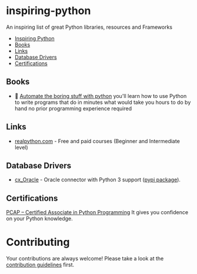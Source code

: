 # inspiring-python
An inspiring list of great Python libraries, resources and Frameworks

- [Inspiring Python](#inspiring-python)
- [Books](#Books)
- [Links](#Links)
- [Database Drivers](#database-drivers)
- [Certifications](#certifications)


## Books
* 📕 [Automate the boring stuff with python](https://www.goodreads.com/book/show/22514127-automate-the-boring-stuff-with-python) you'll learn how to use Python to write programs that do in minutes what would take you hours to do by hand no prior programming experience required

## Links
* [realpython.com](https://realpython.com/) - Free and paid courses (Beginner and Intermediate level)

## Database Drivers
* [cx_Oracle](https://cx-oracle.readthedocs.io/en/latest/) - Oracle connector with Python 3 support ([pypi package](https://pypi.org/project/cx-Oracle/)).

## Certifications
[PCAP – Certified Associate in Python Programming](https://pythoninstitute.org/certification/pcap-certification-associate/) It gives you confidence on your Python knowledge.



# Contributing
Your contributions are always welcome! Please take a look at the [contribution guidelines](https://github.com/bruxol/inspiring-python/blob/master/CONTRIBUTING.md) first.